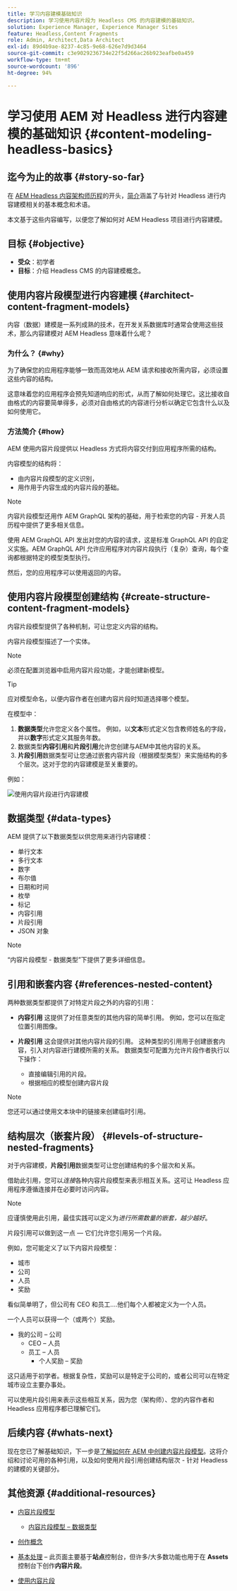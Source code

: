 ```yaml
---
title: 学习内容建模基础知识
description: 学习使用内容片段为 Headless CMS 的内容建模的基础知识。
solution: Experience Manager, Experience Manager Sites
feature: Headless,Content Fragments
role: Admin, Architect,Data Architect
exl-id: 89d4b9ae-8237-4c85-9e68-626e7d9d3464
source-git-commit: c3e9029236734e22f5d266ac26b923eafbe0a459
workflow-type: tm+mt
source-wordcount: '896'
ht-degree: 94%

---
```


# 学习使用 AEM 对 Headless 进行内容建模的基础知识 {#content-modeling-headless-basics}

## 迄今为止的故事 {#story-so-far}

在 [AEM Headless 内容架构师历程](overview.md)的开头，[简介](introduction.md)涵盖了与针对 Headless 进行内容建模相关的基本概念和术语。

本文基于这些内容编写，以便您了解如何对 AEM Headless 项目进行内容建模。

## 目标 {#objective}

* **受众**：初学者
* **目标**：介绍 Headless CMS 的内容建模概念。

## 使用内容片段模型进行内容建模 {#architect-content-fragment-models}

内容（数据）建模是一系列成熟的技术，在开发关系数据库时通常会使用这些技术，那么内容建模对 AEM Headless 意味着什么呢？

### 为什么？ {#why}

为了确保您的应用程序能够一致而高效地从 AEM 请求和接收所需内容，必须设置这些内容的结构。

这意味着您的应用程序会预先知道响应的形式，从而了解如何处理它。这比接收自由格式的内容要简单得多，必须对自由格式的内容进行分析以确定它包含什么以及如何使用它。

### 方法简介 {#how}

AEM 使用内容片段提供以 Headless 方式将内容交付到应用程序所需的结构。

内容模型的结构将：

* 由内容片段模型的定义识别，
* 用作用于内容生成的内容片段的基础。

>[!NOTE]
>
>内容片段模型还用作 AEM GraphQL 架构的基础，用于检索您的内容 - 开发人员历程中提供了更多相关信息。

使用 AEM GraphQL API 发出对您的内容的请求，这是标准 GraphQL API 的自定义实施。AEM GraphQL API 允许应用程序对内容片段执行（复杂）查询，每个查询都根据特定的模型类型执行。

然后，您的应用程序可以使用返回的内容。

## 使用内容片段模型创建结构 {#create-structure-content-fragment-models}

内容片段模型提供了各种机制，可让您定义内容的结构。

内容片段模型描述了一个实体。

>[!NOTE]
>必须在配置浏览器中启用内容片段功能，才能创建新模型。

>[!TIP]
>
>应对模型命名，以便内容作者在创建内容片段时知道选择哪个模型。

在模型中：

1. **数据类型**允许您定义各个属性。
例如，以**文本**&#x200B;形式定义包含教师姓名的字段，并以&#x200B;**数字**&#x200B;形式定义其服务年数。
1. 数据类型&#x200B;**内容引用**&#x200B;和&#x200B;**片段引用**&#x200B;允许您创建与AEM中其他内容的关系。
1. **片段引用**&#x200B;数据类型可让您通过嵌套内容片段（根据模型类型）来实施结构的多个层次。这对于您的内容建模是至关重要的。

例如：

![使用内容片段进行内容建模](assets/headless-modeling-01.png "使用内容片段进行内容建模")

## 数据类型 {#data-types}

AEM 提供了以下数据类型以供您用来进行内容建模：

* 单行文本
* 多行文本
* 数字
* 布尔值
* 日期和时间
* 枚举
* 标记
* 内容引用
* 片段引用
* JSON 对象

>[!NOTE]
>
>“内容片段模型 - 数据类型”下提供了更多详细信息。

## 引用和嵌套内容 {#references-nested-content}

两种数据类型都提供了对特定片段之外的内容的引用：

* **内容引用**
这提供了对任意类型的其他内容的简单引用。
例如，您可以在指定位置引用图像。

* **片段引用**
这会提供对其他内容片段的引用。
这种类型的引用用于创建嵌套内容，引入对内容进行建模所需的关系。
数据类型可配置为允许片段作者执行以下操作：
   * 直接编辑引用的片段。
   * 根据相应的模型创建内容片段

>[!NOTE]
>
>您还可以通过使用文本块中的链接来创建临时引用。

## 结构层次（嵌套片段） {#levels-of-structure-nested-fragments}

对于内容建模，**片段引用**&#x200B;数据类型可让您创建结构的多个层次和关系。

借助此引用，您可以&#x200B;*连接*&#x200B;各种内容片段模型来表示相互关系。这可让 Headless 应用程序遵循连接并在必要时访问内容。

>[!NOTE]
>
>应谨慎使用此引用，最佳实践可以定义为&#x200B;*进行所需数量的嵌套，越少越好*。

片段引用可以做到这一点 — 它们允许您引用另一个片段。

例如，您可能定义了以下内容片段模型：

* 城市
* 公司
* 人员
* 奖励

看似简单明了，但公司有 CEO 和员工....他们每个人都被定义为一个人员。

一个人员可以获得一个（或两个）奖励。

* 我的公司 – 公司
   * CEO – 人员
   * 员工 – 人员
      * 个人奖励 – 奖励

这只适用于初学者。根据复杂性，奖励可以是特定于公司的，或者公司可以在特定城市设立主要办事处。

可以使用片段引用来表示这些相互关系，因为您（架构师）、您的内容作者和 Headless 应用程序都已理解它们。

## 后续内容 {#whats-next}

现在您已了解基础知识，下一步是[了解如何在 AEM 中创建内容片段模型](model-structure.md)。这将介绍和讨论可用的各种引用，以及如何使用片段引用创建结构层次 - 针对 Headless 的建模的关键部分。

## 其他资源 {#additional-resources}

* [内容片段模型](/help/assets/content-fragments/content-fragments-models.md)

   * [内容片段模型 – 数据类型](/help/assets/content-fragments/content-fragments-models.md#data-types)

* [创作概念](/help/sites-authoring/author.md)

* [基本处理](/help/sites-authoring/basic-handling.md) – 此页面主要基于&#x200B;**站点**&#x200B;控制台，但许多/大多数功能也用于在 **Assets** 控制台下创作&#x200B;**内容片段**。

* [使用内容片段](/help/assets/content-fragments/content-fragments.md)
